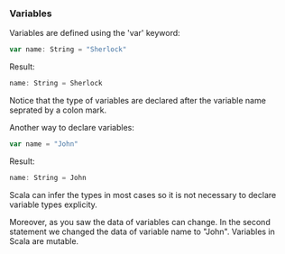 ### Variables

Variables are defined using the 'var' keyword:

```Scala
var name: String = "Sherlock"
```
Result:
```Scala
name: String = Sherlock
```


Notice that the type of variables are declared after the variable name seprated by a colon mark.

Another way to declare variables:

```Scala
var name = "John"
```

Result:
```Scala
name: String = John
```

Scala can infer the types in most cases so it is not necessary to declare variable types explicity.

Moreover, as you saw the data of variables can change.
In the second statement we changed the data of variable name to "John". Variables in Scala are mutable. 



